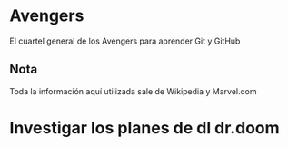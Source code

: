 # Avengers

El cuartel general de los Avengers para aprender Git y GitHub

## Nota
Toda la información aquí utilizada sale de Wikipedia y Marvel.com

# Investigar los planes de dl dr.doom
